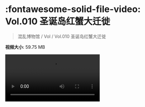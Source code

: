 # :fontawesome-solid-file-video: Vol.010 圣诞岛红蟹大迁徙

> 混乱博物馆 / Vol / Vol.010 圣诞岛红蟹大迁徙

**视频大小**: 59.75 MB

<div class="video"><video src="https://file.hsyhx.top/archive/混乱博物馆/Vol/010.mp4" controls preload>🤔 您的浏览器不支持 video 标签</video></div>